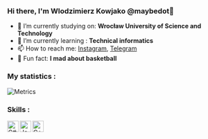 ### Hi there, I'm Wlodzimierz Kowjako @maybedot👋


- 🏫 I’m currently studying on: **Wrocław University of Science and Technology**
- 🌱 I’m currently learning : **Technical informatics**
- 📫 How to reach me: [Instagram](https://www.instagram.com/wlodzimierzyk/), [Telegram](https://t.me/maybedot)
- 🏀 Fun fact: **I mad about basketball**

### My statistics : <br/>

![Metrics](https://metrics.lecoq.io/Kowjako?template=classic&config.timezone=Europe%2FAmsterdam&config.animated=true)


### Skills : <br/>
<img align="left" alt="C#" width="26px" src="https://raw.githubusercontent.com/jmnote/z-icons/master/svg/csharp.svg" />
<img align="left" alt="Java" width="26px" src="https://raw.githubusercontent.com/jmnote/z-icons/master/svg/java.svg" />
<img align="left" alt="C++" width="26px" src="https://raw.githubusercontent.com/jmnote/z-icons/master/svg/cpp.svg" />
